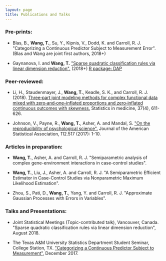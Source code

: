 ```yaml
---
layout: page
title: Publications and Talks
---
```

### Pre-prints:
- Blas, B., **Wang, T.**, Su, Y., Kipnis, V., Dodd, K. and Carroll, R. J. "Categorizing a Continuous Predictor Subject to Measurement Error". (Blas and Wang are joint first authors, 2018+)

- Gaynanova, I. and **Wang, T.** ["Sparse quadratic classification rules via linear dimension reduction".](https://arxiv.org/abs/1711.04817) (2018+) 
[R package: DAP](https://cran.r-project.org/web/packages/DAP/index.html)

### Peer-reviewed:

- Li, H., Staudenmayer, J., **Wang, T.**, Keadle, S. K., and Carroll, R. J. (2018). [Three‐part joint modeling methods for complex functional data mixed with zero‐and‐one–inflated proportions and zero‐inflated continuous outcomes with skewness.](https://www.ncbi.nlm.nih.gov/pubmed/29052239) Statistics in medicine, 37(4), 611-626.

- Johnson, V., Payne, R., **Wang, T.**, Asher, A. and Mandal, S.
["On the reproducibility of psychological science".](https://amstat.tandfonline.com/doi/abs/10.1080/01621459.2016.1240079#.WqQ13ZPwbOQ) Journal of the American Statistical Association, 112.517 (2017): 1-10.

### Articles in preparation:

- **Wang, T.**, Asher, A. and Carroll, R. J. "Semiparametric analysis of complex gene-environment interactions in case-control studies".

- **Wang, T.**, Liu, J., Asher, A. and Carroll, R. J. "A Semiparametric Efficient Estimator in Case-Control Studies via Nonparametric Maximum Likelihood Estimation".

- Zhou, S., Pati, D., **Wang, T.**, Yang, Y. and Carroll, R. J. "Approximate Gaussian Processes with Errors in Variables".

### Talks and Presentations:

- Joint Statistical Meetings (Topic-contributed talk), Vancouver, Canada. "Sparse quadratic classification rules via linear dimension reduction", August 2018.

- The Texas A&M University Statistics Department Student Seminar, College Station, TX. ["Categorizing a Continuous Predictor Subject to Measurement"](https://www.stat.tamu.edu/pec-events/abstr-tianying/), December 2017. 
